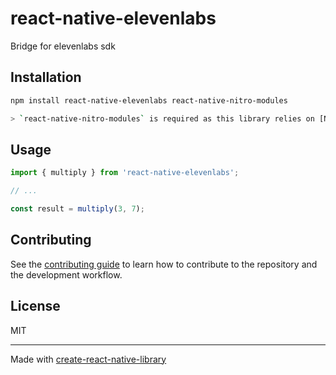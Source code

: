 # react-native-elevenlabs

Bridge for elevenlabs sdk

## Installation

```sh
npm install react-native-elevenlabs react-native-nitro-modules

> `react-native-nitro-modules` is required as this library relies on [Nitro Modules](https://nitro.margelo.com/).
```

## Usage


```js
import { multiply } from 'react-native-elevenlabs';

// ...

const result = multiply(3, 7);
```


## Contributing

See the [contributing guide](CONTRIBUTING.md) to learn how to contribute to the repository and the development workflow.

## License

MIT

---

Made with [create-react-native-library](https://github.com/callstack/react-native-builder-bob)
